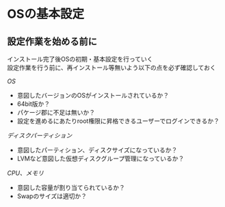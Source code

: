 # OSの基本設定

## 設定作業を始める前に  
インストール完了後OSの初期・基本設定を行っていく  
設定作業を行う前に、再インストール等無いよう以下の点を必ず確認しておく  

<i class="fas fa-check-circle">OS</i>  

* 意図したバージョンのOSがインストールされているか？  
* 64bit版か？  
* パケージ郡に不足は無いか？  
* 設定を進めるにあたりroot権限に昇格できるユーザーでログインできるか？  

<i class="fas fa-check-circle">ディスクパーティション</i>  

* 意図したパーティション、ディスクサイズになっているか？  
* LVMなど意図した仮想ディスクグループ管理になっているか？

<i class="fas fa-check-circle">CPU、メモリ</i>  

* 意図した容量が割り当てられているか？  
* Swapのサイズは適切か？  
